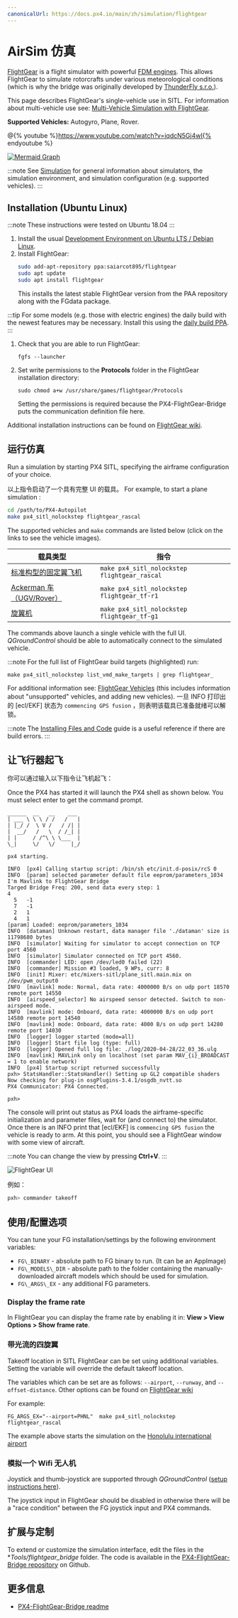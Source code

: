 ```yaml
---
canonicalUrl: https://docs.px4.io/main/zh/simulation/flightgear
---
```


# AirSim 仿真

[FlightGear](https://www.flightgear.org/) is a flight simulator with powerful [FDM engines](http://wiki.flightgear.org/Flight_Dynamics_Model). This allows FlightGear to simulate rotorcrafts under various meteorological conditions (which is why the bridge was originally developed by [ThunderFly s.r.o.](https://www.thunderfly.cz/)).

This page describes FlightGear's single-vehicle use in SITL. For information about multi-vehicle use see: [Multi-Vehicle Simulation with FlightGear](../simulation/multi_vehicle_flightgear.md).

**Supported Vehicles:** Autogyro, Plane, Rover.

@{% youtube %}https://www.youtube.com/watch?v=iqdcN5Gj4wI{% endyoutube %}

[![Mermaid Graph ](https://mermaid.ink/img/eyJjb2RlIjoiZ3JhcGggTFI7XG4gIEZsaWdodEdlYXIgLS0-IEZsaWdodEdlYXItQnJpZGdlO1xuICBGbGlnaHRHZWFyLUJyaWRnZSAtLT4gTUFWTGluaztcbiAgTUFWTGluayAtLT4gUFg0X1NJVEw7XG5cdCIsIm1lcm1haWQiOnsidGhlbWUiOiJkZWZhdWx0In0sInVwZGF0ZUVkaXRvciI6ZmFsc2V9)](https://mermaid-js.github.io/mermaid-live-editor/#/edit/eyJjb2RlIjoiZ3JhcGggTFI7XG4gIEZsaWdodEdlYXIgLS0-IEZsaWdodEdlYXItQnJpZGdlO1xuICBGbGlnaHRHZWFyLUJyaWRnZSAtLT4gTUFWTGluaztcbiAgTUFWTGluayAtLT4gUFg0X1NJVEw7XG5cdCIsIm1lcm1haWQiOnsidGhlbWUiOiJkZWZhdWx0In0sInVwZGF0ZUVkaXRvciI6ZmFsc2V9)


<!-- Original mermaid graph
graph LR;
  FlightGear-- >FlightGear-Bridge;
  FlightGear-Bridge-- >MAVLink;
  MAVLink-- >PX4_SITL;
-->

:::note
See [Simulation](../simulation/README.md) for general information about simulators, the simulation environment, and simulation configuration (e.g. supported vehicles).
:::

<a id="installation"></a>

## Installation (Ubuntu Linux)

:::note
These instructions were tested on Ubuntu 18.04
:::

1. Install the usual [Development Environment on Ubuntu LTS / Debian Linux](../dev_setup/dev_env_linux_ubuntu.md).
1. Install FlightGear:
   ```sh
   sudo add-apt-repository ppa:saiarcot895/flightgear
   sudo apt update
   sudo apt install flightgear
   ```
   This installs the latest stable FlightGear version from the PAA repository along with the FGdata package.

:::tip
For some models (e.g. those with electric engines) the daily build with the newest features may be necessary. Install this using the [daily build PPA](https://launchpad.net/~saiarcot895/+archive/ubuntu/flightgear-edge).
:::

1. Check that you are able to run FlightGear:
   ```
   fgfs --launcher
   ```
1. Set write permissions to the **Protocols** folder in the FlightGear installation directory:
   ```
   sudo chmod a+w /usr/share/games/flightgear/Protocols
   ```
   Setting the permissions is required because the PX4-FlightGear-Bridge puts the communication definition file here.

Additional installation instructions can be found on [FlightGear wiki](http://wiki.flightgear.org/Howto:Install_Flightgear_from_a_PPA).   

<a id="running"></a>

## 运行仿真

Run a simulation by starting PX4 SITL, specifying the airframe configuration of your choice.

以上指令启动了一个具有完整 UI 的载具。 For example, to start a plane simulation :
```sh
cd /path/to/PX4-Autopilot
make px4_sitl_nolockstep flightgear_rascal
```

The supported vehicles and `make` commands are listed below (click on the links to see the vehicle images).

| 载具类型                                                               | 指令                                           |
| ------------------------------------------------------------------ | -------------------------------------------- |
| [标准构型的固定翼飞机](../simulation/flightgear_vehicles.md#standard_plane)  | `make px4_sitl_nolockstep flightgear_rascal` |
| [Ackerman 车 （UGV/Rover）](../simulation/flightgear_vehicles.md#ugv) | `make px4_sitl_nolockstep flightgear_tf-r1`  |
| [旋翼机](../simulation/flightgear_vehicles.md#autogyro)               | `make px4_sitl_nolockstep flightgear_tf-g1`  |

The commands above launch a single vehicle with the full UI. *QGroundControl* should be able to automatically connect to the simulated vehicle.

:::note
For the full list of FlightGear build targets (highlighted) run:
```
make px4_sitl_nolockstep list_vmd_make_targets | grep flightgear_
```
For additional information see: [FlightGear Vehicles](../simulation/flightgear_vehicles.md) (this includes information about "unsupported" vehicles, and adding new vehicles). 一旦 INFO 打印出的 [ecl/EKF] 状态为 `commencing GPS fusion` ，则表明该载具已准备就绪可以解锁。

:::note
The [Installing Files and Code](../dev_setup/dev_env.md) guide is a useful reference if there are build errors.
:::

## 让飞行器起飞

你可以通过输入以下指令让飞机起飞：

Once the PX4 has started it will launch the PX4 shell as shown below. You must select enter to get the command prompt.

```
______  __   __    ___
| ___ \ \ \ / /   /   |
| |_/ /  \ V /   / /| |
|  __/   /   \  / /_| |
| |     / /^\ \ \___  |
\_|     \/   \/     |_/

px4 starting.

INFO  [px4] Calling startup script: /bin/sh etc/init.d-posix/rcS 0
INFO  [param] selected parameter default file eeprom/parameters_1034
I'm Mavlink to FlightGear Bridge
Targed Bridge Freq: 200, send data every step: 1
4
  5   -1
  7   -1
  2   1
  4   1
[param] Loaded: eeprom/parameters_1034
INFO  [dataman] Unknown restart, data manager file './dataman' size is 11798680 bytes
INFO  [simulator] Waiting for simulator to accept connection on TCP port 4560
INFO  [simulator] Simulator connected on TCP port 4560.
INFO  [commander] LED: open /dev/led0 failed (22)
INFO  [commander] Mission #3 loaded, 9 WPs, curr: 8
INFO  [init] Mixer: etc/mixers-sitl/plane_sitl.main.mix on /dev/pwm_output0
INFO  [mavlink] mode: Normal, data rate: 4000000 B/s on udp port 18570 remote port 14550
INFO  [airspeed_selector] No airspeed sensor detected. Switch to non-airspeed mode.
INFO  [mavlink] mode: Onboard, data rate: 4000000 B/s on udp port 14580 remote port 14540
INFO  [mavlink] mode: Onboard, data rate: 4000 B/s on udp port 14280 remote port 14030
INFO  [logger] logger started (mode=all)
INFO  [logger] Start file log (type: full)
INFO  [logger] Opened full log file: ./log/2020-04-28/22_03_36.ulg
INFO  [mavlink] MAVLink only on localhost (set param MAV_{i}_BROADCAST = 1 to enable network)
INFO  [px4] Startup script returned successfully
pxh> StatsHandler::StatsHandler() Setting up GL2 compatible shaders
Now checking for plug-in osgPlugins-3.4.1/osgdb_nvtt.so
PX4 Communicator: PX4 Connected.

pxh>
```

The console will print out status as PX4 loads the airframe-specific initialization and parameter files, wait for (and connect to) the simulator. Once there is an INFO print that [ecl/EKF] is `commencing GPS fusion` the vehicle is ready to arm. At this point, you should see a FlightGear window with some view of aircraft.


:::note
You can change the view by pressing **Ctrl+V**.
:::

![FlightGear UI](../../assets/simulation/flightgear/flightgearUI.jpg)

例如：

```sh
pxh> commander takeoff
```

## 使用/配置选项

You can tune your FG installation/settings by the following environment variables:

- `FG\_BINARY` - absolute path to FG binary to run. (It can be an AppImage)
- `FG\_MODELS\_DIR` - absolute path to the folder containing the manually-downloaded aircraft models which should be used for simulation.
- `FG\_ARGS\_EX` - any additional FG parameters.

<a id="frame_rate"></a>

### Display the frame rate

In FlightGear you can display the frame rate by enabling it in: **View > View Options > Show frame rate**.

<a id="custom_takeoff_location"></a>

### 带光流的四旋翼

Takeoff location in SITL FlightGear can be set using additional variables. Setting the variable will override the default takeoff location.

The variables which can be set are as follows: `--airport`, `--runway`, and `--offset-distance`. Other options can be found on [FlightGear wiki](http://wiki.flightgear.org/Command_line_options#Initial_Position_and_Orientation)

For example:
```
FG_ARGS_EX="--airport=PHNL"  make px4_sitl_nolockstep flightgear_rascal
```

The example above starts the simulation on the [Honolulu international airport](http://wiki.flightgear.org/Suggested_airports)

<a id="joystick"></a>

### 模拟一个 Wifi 无人机

Joystick and thumb-joystick are supported through *QGroundControl* ([setup instructions here](../simulation/README.md#joystick-gamepad-integration)).

The joystick input in FlightGear should be disabled in otherwise there will be a "race condition" between the FG joystick input and PX4 commands.


## 扩展与定制

To extend or customize the simulation interface, edit the files in the **Tools/flightgear_bridge* folder. The code is available in the [PX4-FlightGear-Bridge repository](https://github.com/ThunderFly-aerospace/PX4-FlightGear-Bridge) on Github.


## 更多信息

* [PX4-FlightGear-Bridge readme](https://github.com/ThunderFly-aerospace/PX4-FlightGear-Bridge)

